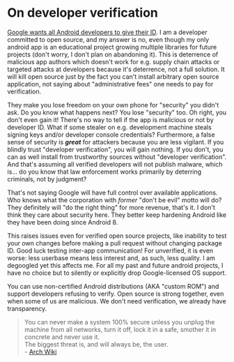# On developer verification

[Google wants all Android developers to give their ID](https://android-developers.googleblog.com/2025/08/elevating-android-security.html). I am a developer committed to open source, and my answer is no, even though my only android app is an educational project growing multiple libraries for future projects (don't worry, I don't plan on abandoning it). This is deterrence of malicious app authors which doesn't work for e.g. supply chain attacks or targeted attacks at developers because it's deterrence, not a full solution. It will kill open source just by the fact you can't install arbitrary open source application, not saying about "administrative fees" one needs to pay for verification.

They make you lose freedom on your own phone for "security" you didn't ask. Do you know what happens next? You lose "security" too. Oh right, you don't even gain it! There's no way to tell if the app is malicious or not by developer ID. What if some stealer on e.g. development machine steals signing keys and/or developer console credentials? Furthermore, a false sense of security is ***great*** for attackers because you are less vigilant. If you blindly trust "developer verification", you will gain nothing. If you don't, you can as well install from trustworthy sources without "developer verification". And that's assuming all verified developers will not publish malware, which is... do you know that law enforcement works primarily by deterring criminals, not by judgment?

That's not saying Google will have full control over available applications. Who knows what the corporation with *former* "don't be evil" motto will do? They definitely will "do the right thing" for more revenue, that's it. I don't think they care about security here. They better keep hardening Android like they have been doing since Android 8.

This raises issues even for verified open source projects, like inability to test your own changes before making a pull request without changing package ID. Good luck testing inter-app communication! For unverified, it is even worse: less userbase means less interest and, as such, less quality. I am degoogled yet this affects me. For all my past and future android projects, I have no choice but to silently or explicitly drop Google-licensed OS support.

You can use non-certified Android distributions (AKA "custom ROM") and support developers refusing to verify. Open source is strong together, even when some of us are malicious. We don't need verification, we already have transparency.

> You can never make a system 100% secure unless you unplug the machine from all networks, turn it off, lock it in a safe, smother it in concrete and never use it.  
> The biggest threat is, and will always be, the user.  
> \- [Arch Wiki](https://wiki.archlinux.org/index.php?title=Security&oldid=847987)